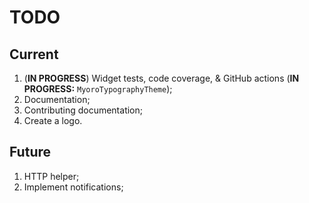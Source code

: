 # TODO

## Current

1. (**IN PROGRESS**) Widget tests, code coverage, & GitHub actions (**IN PROGRESS:** `MyoroTypographyTheme`);
1. Documentation;
1. Contributing documentation;
1. Create a logo.

## Future

1. HTTP helper;
1. Implement notifications;
